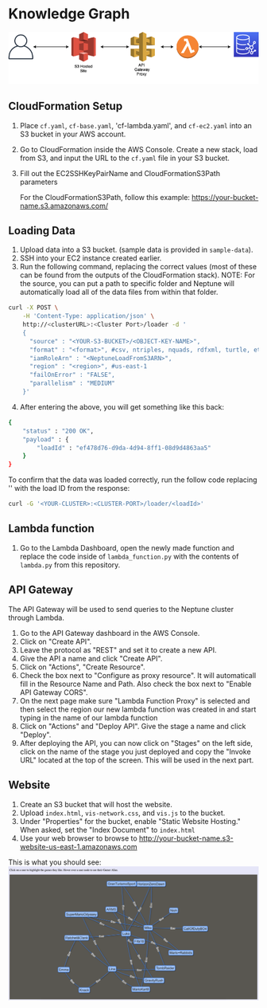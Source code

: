 # Knowledge Graph
![](./images/knowledge-graph.png)

## CloudFormation Setup
1. Place `cf.yaml`, `cf-base.yaml`, 'cf-lambda.yaml', and `cf-ec2.yaml` into an S3 bucket in your AWS account.
2. Go to CloudFormation inside the AWS Console. Create a new stack, load from S3, and input the URL to the `cf.yaml` file in your S3 bucket.
3. Fill out the EC2SSHKeyPairName and CloudFormationS3Path parameters

      For the CloudFormationS3Path, follow this example: https://your-bucket-name.s3.amazonaws.com/

## Loading Data
1. Upload data into a S3 bucket. (sample data is provided in `sample-data`).
2. SSH into your EC2 instance created earlier.
3. Run the following command, replacing the correct values (most of these can be found from the outputs of the CloudFormation stack). NOTE: For the source, you can put a path to specific folder and Neptune will automatically load all of the data files from within that folder.
```bash
curl -X POST \
    -H 'Content-Type: application/json' \
    http://<clusterURL>:<Cluster Port>/loader -d '
    {
      "source" : "<YOUR-S3-BUCKET>/<OBJECT-KEY-NAME>",
      "format" : "<format>", #csv, ntriples, nquads, rdfxml, turtle, etc.
      "iamRoleArn" : "<NeptuneLoadFromS3ARN>",
      "region" : "<region>", #us-east-1
      "failOnError" : "FALSE",
      "parallelism" : "MEDIUM"
    }'
```

4. After entering the above, you will get something like this back:
```bash
{
    "status" : "200 OK",
    "payload" : {
        "loadId" : "ef478d76-d9da-4d94-8ff1-08d9d4863aa5"
    }
}
```
To confirm that the data was loaded correctly, run the follow code replacing '<loadId>' with the load ID from the response:
```bash
curl -G '<YOUR-CLUSTER>:<CLUSTER-PORT>/loader/<loadId>'
```

## Lambda function
1. Go to the Lambda Dashboard, open the newly made function and replace the code inside of `lambda_function.py` with the contents of `lambda.py` from this repository.

## API Gateway
The API Gateway will be used to send queries to the Neptune cluster through Lambda.
1. Go to the API Gateway dashboard in the AWS Console.
2. Click on "Create API".
3. Leave the protocol as "REST" and set it to create a new API.
4. Give the API a name and click "Create API".
5. Click on "Actions", "Create Resource".
6. Check the box next to "Configure as proxy resource". It will automaticall fill in the Resource Name and Path. Also check the box next to "Enable API Gateway CORS".
7. On the next page make sure "Lambda Function Proxy" is selected and then select the region our new lambda function was created in and start typing in the name of our lambda function
8. Click on "Actions" and "Deploy API". Give the stage a name and click "Deploy".
9. After deploying the API, you can now click on "Stages" on the left side, click on the name of the stage you just deployed and copy the "Invoke URL" located at the top of the screen. This will be used in the next part.

## Website
1. Create an S3 bucket that will host the website.
2. Upload `index.html`, `vis-network.css`, and `vis.js` to the bucket.
3. Under "Properties" for the bucket, enable "Static Website Hosting." When asked, set the "Index Document" to `index.html`
4. Use your web browser to browse to http://your-bucket-name.s3-website-us-east-1.amazonaws.com

This is what you should see:
![](./images/Screenshot.png)